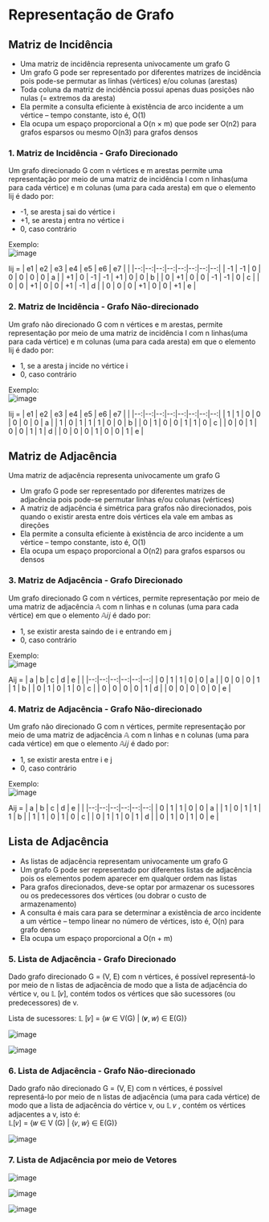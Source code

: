 # Representação de Grafo 

## Matriz de Incidência 
- Uma matriz de incidência representa univocamente um grafo G
- Um grafo G pode ser representado por diferentes matrizes de incidência pois 
pode-se permutar as linhas (vértices) e/ou colunas (arestas)
- Toda coluna da matriz de incidência possui apenas duas posições não nulas 
(= extremos da aresta)
- Ela permite a consulta eficiente à existência de arco incidente a um vértice – 
tempo constante, isto é, O(1)
- Ela ocupa um espaço proporcional a O(n × m) que pode ser O(n2) para grafos 
esparsos ou mesmo O(n3) para grafos densos

### 1. Matriz de Incidência - Grafo Direcionado 

Um grafo direcionado G com n vértices e m arestas permite uma representação por meio de uma matriz de incidência I com n linhas(uma para cada vértice) e m colunas 
(uma para cada aresta) em que o elemento Iij é dado por:
 - -1, se aresta j sai do vértice i 
 - +1, se aresta j entra no vértice i 
 - 0, caso contrário 

Exemplo: <br/>
![image](https://user-images.githubusercontent.com/89612369/223875387-9bb46e11-aece-4982-97a2-8d5793f1ab66.png)

Iij = 
| e1 | e2 | e3 | e4 | e5 | e6 | e7 | |
|--:|--:|--:|--:|--:|--:|--:|--:|
| -1 | -1 | 0 | 0 | 0 | 0 | 0 | a |
| +1 | 0 | -1 | -1 | +1 | 0 | 0 | b |
| 0 | +1 | 0 | 0 | -1 | -1 | 0 | c |
| 0 | 0 | +1 | 0 | 0 | +1  | -1 | d |
| 0 | 0 | 0 | +1 | 0 | 0 | +1 | e |

### 2. Matriz de Incidência - Grafo Não-direcionado 
Um grafo não direcionado G com n vértices e m arestas, permite representação por meio de uma matriz de incidência I com n linhas(uma para cada vértice) e m colunas
(uma para cada aresta) em que o elemento Iij é dado por:
- 1, se a aresta j incide no vértice i 
- 0, caso contrário 

Exemplo: <br/>
![image](https://user-images.githubusercontent.com/89612369/223881023-8402d9b9-39f5-427d-9860-1e978f2a13f4.png)

Iij = 
| e1 | e2 | e3 | e4 | e5 | e6 | e7 | |
|--:|--:|--:|--:|--:|--:|--:|--:|
| 1 | 1 | 0 | 0 | 0 | 0 | 0 | a |
| 1 | 0 | 1 | 1 | 1 | 0 | 0 | b |
| 0 | 1 | 0 | 0 | 1 | 1 | 0 | c |
| 0 | 0 | 1 | 0 | 0 | 1  | 1 | d |
| 0 | 0 | 0 | 1 | 0 | 0 | 1 | e |

## Matriz de Adjacência

Uma matriz de adjacência representa univocamente um grafo G
- Um grafo G pode ser representado por diferentes matrizes de adjacência pois 
pode-se permutar linhas e/ou colunas (vértices)
- A matriz de adjacência é simétrica para grafos não direcionados, pois quando o 
existir aresta entre dois vértices ela vale em ambas as direções
- Ela permite a consulta eficiente à existência de arco incidente a um vértice – 
tempo constante, isto é, O(1)
- Ela ocupa um espaço proporcional a O(n2) para grafos esparsos ou densos

### 3. Matriz de Adjacência - Grafo Direcionado 
Um grafo direcionado G com n vértices, permite representação por meio de uma matriz de adjacência 𝔸 com n linhas e n colunas (uma para cada vértice) em que o elemento 𝔸𝑖𝑗 é dado por:
- 1, se existir aresta saindo de i e entrando em j
- 0, caso contrário

Exemplo: <br/>
![image](https://user-images.githubusercontent.com/89612369/223881758-fda4c63d-4d5b-4977-b1a8-b7b4812f13b7.png)

Aij = 
| a | b | c | d | e | |
|--:|--:|--:|--:|--:|--:|
| 0 | 1 | 1 | 0 | 0  | a |
| 0 | 0 | 0 | 1 | 1 | b |
| 0 | 1 | 0 | 1 | 0 | c |
| 0 | 0 | 0 | 0 | 1 | d |
| 0 | 0 | 0 | 0 | 0 | e |

### 4. Matriz de Adjacência - Grafo Não-direcionado 
Um grafo não direcionado G com n vértices, permite representação por meio de uma matriz de adjacência 𝔸 com n linhas e n colunas (uma para cada vértice) em que o elemento 𝔸𝑖𝑗 é dado por:
- 1, se existir aresta entre i e j
- 0, caso contrário 

Exemplo: <br/>
![image](https://user-images.githubusercontent.com/89612369/223882370-8ddc2e4d-933f-405c-9f8a-903568dfdd7f.png)

Aij = 
| a | b | c | d | e | |
|--:|--:|--:|--:|--:|--:|
| 0 | 1 | 1 | 0 | 0  | a |
| 1 | 0 | 1 | 1 | 1 | b |
| 1 | 1 | 0 | 1 | 0 | c |
| 0 | 1 | 1 | 0 | 1 | d |
| 0 | 1 | 0 | 1 | 0 | e |


##  Lista de Adjacência 
-  As listas de adjacência representam univocamente um grafo G
- Um grafo G pode ser representado por diferentes listas de adjacência pois os 
elementos podem aparecer em qualquer ordem nas listas
- Para grafos direcionados, deve-se optar por armazenar os sucessores ou os 
predecessores dos vértices (ou dobrar o custo de armazenamento)
- A consulta é mais cara para se determinar a existência de arco incidente a um 
vértice – tempo linear no número de vértices, isto é, O(n) para grafo denso
- Ela ocupa um espaço proporcional a O(n + m)

### 5. Lista de Adjacência - Grafo Direcionado 

Dado grafo direcionado G = (V, E) com n vértices, é possível representá-lo por meio de n listas de adjacência de modo que a lista de adjacência do vértice v, ou 𝕃 [𝑣], contém todos os vértices que são sucessores (ou predecessores) de v.

Lista de sucessores: 𝕃 [𝑣] = {𝑤 ∈ V(G) | (𝒗, 𝑤) ∈ E(G)}

![image](https://user-images.githubusercontent.com/89612369/223883714-062cf264-cdf2-4fa7-80a3-2de060c5ebab.png)

![image](https://user-images.githubusercontent.com/89612369/223883881-6d315438-c5c7-4656-847f-e52176a3fbf6.png)


### 6. Lista de Adjacência - Grafo Não-direcionado 

Dado grafo não direcionado G = (V, E) com n vértices, é possível representá-lo por meio de n listas de adjacência (uma para cada vértice) de modo que a lista de adjacência do vértice v, ou 𝕃 𝑣 , contém os vértices adjacentes a v, isto é: <br/>
𝕃[𝑣] = {𝑤 ∈ V (G) | {𝑣, 𝑤} ∈ E(G)}

![image](https://user-images.githubusercontent.com/89612369/223883104-3bcef9dd-80c8-462a-8117-23b02323864d.png)

### 7. Lista de Adjacência por meio de Vetores 

![image](https://user-images.githubusercontent.com/89612369/223884300-60be87c5-0d0d-45b0-9fc9-3a01d3f5cb67.png)

![image](https://user-images.githubusercontent.com/89612369/223884402-06fdecf3-9fd9-45fb-acd1-2f22aa14f422.png)

![image](https://user-images.githubusercontent.com/89612369/223884448-703a498d-5e03-4a59-9586-f37a09dd40ee.png)


